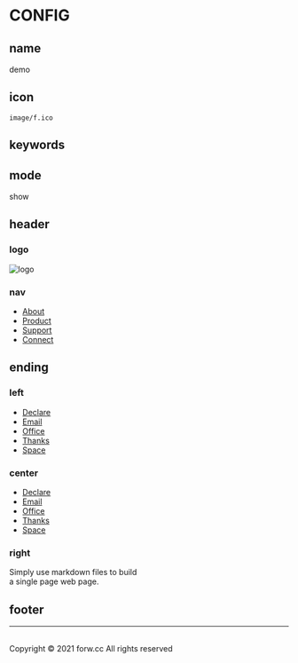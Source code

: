 # CONFIG

## name

demo

## icon

`image/f.ico`

## keywords

## mode

show

## header

### logo

![logo](image/forw.png)

### nav

- [About](#h2-1)
- [Product](#h2-2)
- [Support](#h2-3)
- [Connect](#h2-4)

## ending

### left

- [Declare](#) 
- [Email](#) 
- [Office](#) 
- [Thanks](#) 
- [Space](#)

### center

- [Declare](#) 
- [Email](#) 
- [Office](#) 
- [Thanks](#) 
- [Space](#)

### right

Simply use markdown files to build  
a single page web page.

## footer
---
<br>
Copyright © 2021 forw.cc  
All rights reserved